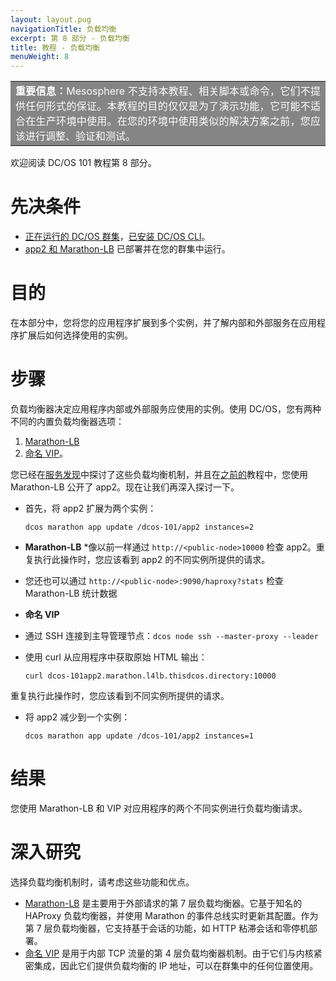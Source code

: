 ```yaml
---
layout: layout.pug
navigationTitle: 负载均衡
excerpt: 第 8 部分 - 负载均衡
title: 教程 - 负载均衡
menuWeight: 8
---
```



<table class=“table” bgcolor=#858585>
<tr> 
  <td align=justify style=color:white><strong>重要信息：</strong>Mesosphere 不支持本教程、相关脚本或命令，它们不提供任何形式的保证。本教程的目的仅仅是为了演示功能，它可能不适合在生产环境中使用。在您的环境中使用类似的解决方案之前，您应该进行调整、验证和测试。</td> 
</tr> 
</table>
欢迎阅读 DC/OS 101 教程第 8 部分。


# 先决条件
* [正在运行的 DC/OS 群集](/cn/1.11/tutorials/dcos-101/cli/)，[已安装 DC/OS CLI](/cn/1.11/cli/install/)。
* [app2 和 Marathon-LB](/cn/1.11/tutorials/dcos-101/app2/) 已部署并在您的群集中运行。

# 目的
在本部分中，您将您的应用程序扩展到多个实例，并了解内部和外部服务在应用程序扩展后如何选择使用的实例。

# 步骤
负载均衡器决定应用程序内部或外部服务应使用的实例。使用 DC/OS，您有两种不同的内置负载均衡器选项：

1. [Marathon-LB](/cn/1.11/networking/marathon-lb/)
1. [命名 VIP](/cn/1.11/networking/load-balancing-vips/)。

您已经在[服务发现](/cn/1.11/tutorials/dcos-101/service-discovery/)中探讨了这些负载均衡机制，并且在[之前的](/cn/1.11/tutorials/dcos-101/marathon-lb/)教程中，您使用 Marathon-LB 公开了 app2。现在让我们再深入探讨一下。
* 首先，将 app2 扩展为两个实例：

  `dcos marathon app update /dcos-101/app2 instances=2`
* **Marathon-LB**
 *像以前一样通过 `http://<public-node>10000` 检查 app2。重复执行此操作时，您应该看到 app2 的不同实例所提供的请求。
 * 您还也可以通过 `http://<public-node>:9090/haproxy?stats` 检查 Marathon-LB 统计数据
* **命名 VIP**
 * 通过 SSH 连接到主导管理节点：`dcos node ssh --master-proxy --leader`
 * 使用 curl 从应用程序中获取原始 HTML 输出：

      `curl dcos-101app2.marathon.l4lb.thisdcos.directory:10000`

 重复执行此操作时，您应该看到不同实例所提供的请求。
* 将 app2 减少到一个实例：

  `dcos marathon app update /dcos-101/app2 instances=1`

# 结果
您使用 Marathon-LB 和 VIP 对应用程序的两个不同实例进行负载均衡请求。

# 深入研究
选择负载均衡机制时，请考虑这些功能和优点。

 * [Marathon-LB](/cn/1.11/networking/marathon-lb/) 是主要用于外部请求的第 7 层负载均衡器。它基于知名的 HAProxy 负载均衡器，并使用 Marathon 的事件总线实时更新其配置。作为第 7 层负载均衡器，它支持基于会话的功能，如 HTTP 粘滞会话和零停机部署。
 * [命名 VIP](/cn/1.11/networking/load-balancing-vips/) 是用于内部 TCP 流量的第 4 层负载均衡器机制。由于它们与内核紧密集成，因此它们提供负载均衡的 IP 地址，可以在群集中的任何位置使用。
